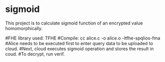 # sigmoid
This project is to calculate sigmoid function of an encrypted value homomorphically.

#FHE library used: TFHE
#Compile: cc alice.c -o alice.o -ltfhe-spqlios-fma
#Alice needs to be executed first to enter query data to be uploaded to cloud.
#Next, cloud executes sigmoid operation and stores the result in coud.
#To decrypt, run verif.
